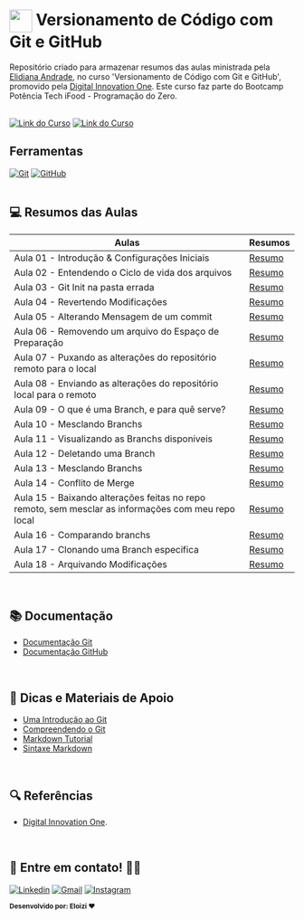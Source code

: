 
<h1>
    <a href="https://www.dio.me/">
     <img align="center" width="40px" src="https://hermes.digitalinnovation.one/assets/diome/logo-minimized.png"></a>
    <span> Versionamento de Código com Git e GitHub</span>
</h1>

Repositório criado para armazenar resumos das aulas ministrada pela [Elidiana Andrade](https://github.com/elidianaandrade), no curso 'Versionamento de Código com Git e GitHub', promovido pela [Digital Innovation One](https://www.dio.me/). Este curso faz parte do Bootcamp Potência Tech iFood - Programação do Zero.
<br><br>

[![Link do Curso](https://img.shields.io/badge/▶-000?style=for-the-badge&logo=movie&logoColor=E94D5F)](https://web.dio.me/course/versionamento-de-codigo-com-git-e-github/learning/f3cbaa66-efbd-4c25-842e-2069c188c066) 
[![Link do Curso](https://img.shields.io/badge/Acesse%20o%20Curso%20na%20Plataforma-E94D5F?style=for-the-badge)](https://web.dio.me/course/versionamento-de-codigo-com-git-e-github/learning/f3cbaa66-efbd-4c25-842e-2069c188c066) 


## Ferramentas
[![Git](https://img.shields.io/badge/Git-000?style=for-the-badge&logo=git&logoColor=E94D5F)](https://git-scm.com/doc) 
[![GitHub](https://img.shields.io/badge/GitHub-000?style=for-the-badge&logo=github&logoColor=30A3DC)](https://docs.github.com/)
<br><br>


## 💻 Resumos das Aulas

| Aulas | Resumos |
| ------ | -------|
|Aula 01 - Introdução & Configurações Iniciais| [Resumo](/resumos/aula-01.md)|
|Aula 02 - Entendendo o Ciclo de vida dos arquivos| [Resumo](/resumos/aula-02.md)|
|Aula 03 - Git Init na pasta errada| [Resumo](/resumos/aula-03.md) |
|Aula 04 - Revertendo Modificações| [Resumo](/resumos/aula-04.md) |
|Aula 05 - Alterando Mensagem de um commit| [Resumo](/resumos/aula-05.md) |
|Aula 06 - Removendo um arquivo do Espaço de Preparação| [Resumo](/resumos/aula-06.md) |
|Aula 07 - Puxando as alterações do repositório remoto para o local| [Resumo](/resumos/aula-07.md) |
|Aula 08 - Enviando as alterações do repositório local para o remoto| [Resumo](/resumos/) |
|Aula 09 - O que é uma Branch, e para quê serve?| [Resumo](/resumos/) |
|Aula 10 - Mesclando Branchs| [Resumo](/resumos/) |
|Aula 11 - Visualizando as Branchs disponiveis| [Resumo](/resumos/) |
|Aula 12 - Deletando uma Branch| [Resumo](/resumos/) |
|Aula 13 - Mesclando Branchs| [Resumo](/resumos/) |
|Aula 14 - Conflito de Merge| [Resumo](/resumos/) |
|Aula 15 - Baixando alterações feitas no repo remoto, sem mesclar as informações com meu repo local| [Resumo](/resumos/) |
|Aula 16 - Comparando branchs| [Resumo](/resumos/) |
|Aula 17 - Clonando uma Branch especifica| [Resumo](/resumos/) |
|Aula 18 - Arquivando Modificações| [Resumo](/resumos/) |

<br>

## 📚 Documentação
- [Documentação Git](https://git-scm.com/doc)
- [Documentação GitHub](https://docs.github.com/)

<br>
  
## 📝 Dicas e Materiais de Apoio
- [Uma Introdução ao Git](https://petcomputacaoufrgs.github.io/intro-ao-git/o-que-eh.html)
- [Compreendendo o Git](https://dataunique.com.br/lab/lab-compreendendo-o-git/)
- [Markdown Tutorial](https://github.com/luong-komorebi/Markdown-Tutorial/blob/master/README_pt-BR.md)
- [Sintaxe Markdown](https://portal.revendadesoftware.com.br/manuais/base-de-conhecimento/sintaxe-markdown)

<br>

## 🔍 Referências
- [Digital Innovation One](https://web.dio.me/track/potencia-tech-ifood-programacao-do-zero).

<br>

 ## 👋 Entre em contato! 💬✨

[![Linkedin](https://img.shields.io/badge/Acesse%20o%20meu-Linkedin-blue?style=for-the-badge&logo=Linkedin&logoColor=white)](https://www.linkedin.com/in/eloizi-nogueira-da-silva/) [![Gmail](https://img.shields.io/badge/Entre%20em%20Contato-red?style=for-the-badge&logo=Gmail&logoColor=white&link=mailto:nogueira.eloizi@gmail.com)](mailto:nogueira.eloizi@gmail.com) [![Instagram](https://img.shields.io/badge/Instagram-e4405f?style=for-the-badge&logo=Instagram&logoColor=white&link=https://www.instagram.com/eloizisilva16/)](https://www.instagram.com/eloizisilva16/)

<sub><b>Desenvolvido por: Eloizi ❤️</b></sub></a>

